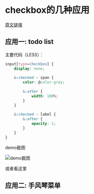 # checkbox的几种应用

[原文链接](https://denzel.netlify.com/css/use_of_checkbox.html)

## 应用一: todo list

主要代码（LESS）：

```css
input[type=checkbox] {
	display: none;
	
	&:checked ~ span {
		color: @color-gray;
		
		&:after {
			width: 100%;
		}
	}
	
	&:checked ~ label {
		&:after {
			opacity: 1;
		}
	}
}
```

demo截图

![demo截图](http://p8rbt50i2.bkt.clouddn.com/blogchekbox001.gif)

或者看这里

<show-in-codepen :href="'https://codepen.io/_tianxia/pen/NMJyMR'"></show-in-codepen>


## 应用二: 手风琴菜单  

<show-in-codepen :href="'https://codepen.io/_tianxia/pen/ZoPMeE'"></show-in-codepen>


<show-in-codepen :href="'https://codepen.io/_tianxia/pen/vjPwmb'"></show-in-codepen>



<comment-tool></comment-tool>